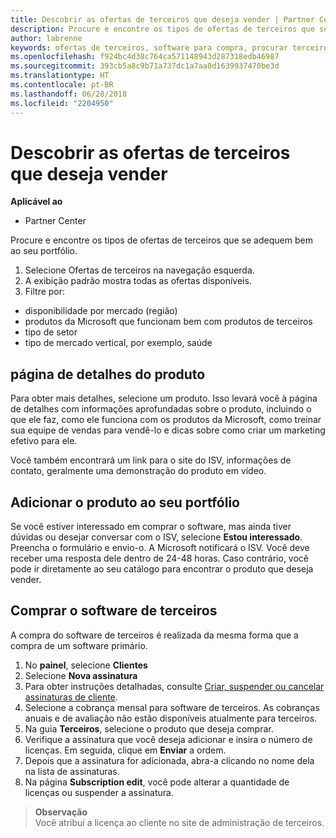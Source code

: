 ```yaml
---
title: Descobrir as ofertas de terceiros que deseja vender | Partner Center
description: Procure e encontre os tipos de ofertas de terceiros que se adequem bem ao seu portfólio.
author: labrenne
keywords: ofertas de terceiros, software para compra, procurar terceiros
ms.openlocfilehash: f924bc4d38c764ca571148943d287318edb46987
ms.sourcegitcommit: 393cb5a8c9b71a737dc1a7aa8d1639937470be3d
ms.translationtype: HT
ms.contentlocale: pt-BR
ms.lasthandoff: 06/28/2018
ms.locfileid: "2204950"
---
```

# <a name="discover-the-third-party-offers-you-want-to-sell"></a>Descobrir as ofertas de terceiros que deseja vender

**Aplicável ao**

-  Partner Center

Procure e encontre os tipos de ofertas de terceiros que se adequem bem ao seu portfólio. 

1.  Selecione Ofertas de terceiros na navegação esquerda. 
2.  A exibição padrão mostra todas as ofertas disponíveis. 
3.  Filtre por:

- disponibilidade por mercado (região)
- produtos da Microsoft que funcionam bem com produtos de terceiros
- tipo de setor
- tipo de mercado vertical, por exemplo, saúde

## <a name="the-product-details-page"></a>página de detalhes do produto

Para obter mais detalhes, selecione um produto. Isso levará você à página de detalhes com informações aprofundadas sobre o produto, incluindo o que ele faz, como ele funciona com os produtos da Microsoft, como treinar sua equipe de vendas para vendê-lo e dicas sobre como criar um marketing efetivo para ele. 

Você também encontrará um link para o site do ISV, informações de contato, geralmente uma demonstração do produto em vídeo. 

## <a name="add-the-product-to-your-portfolio"></a>Adicionar o produto ao seu portfólio

Se você estiver interessado em comprar o software, mas ainda tiver dúvidas ou desejar conversar com o ISV, selecione **Estou interessado**. Preencha o formulário e envio-o. A Microsoft notificará o ISV. Você deve receber uma resposta dele dentro de 24-48 horas. Caso contrário, você pode ir diretamente ao seu catálogo para encontrar o produto que deseja vender.

## <a name="purchase-the-third-party-software"></a>Comprar o software de terceiros

A compra do software de terceiros é realizada da mesma forma que a compra de um software primário. 

1. No **painel**, selecione **Clientes**
2. Selecione **Nova assinatura**
3. Para obter instruções detalhadas, consulte [Criar, suspender ou cancelar assinaturas de cliente](create-a-new-subscription.md).
4.  Selecione a cobrança mensal para software de terceiros. As cobranças anuais e de avaliação não estão disponíveis atualmente para terceiros.
5.  Na guia **Terceiros**, selecione o produto que deseja comprar.
6.  Verifique a assinatura que você deseja adicionar e insira o número de licenças. Em seguida, clique em **Enviar** a ordem.
7.  Depois que a assinatura for adicionada, abra-a clicando no nome dela na lista de assinaturas. 
8.  Na página **Subscription edit**, você pode alterar a quantidade de licenças ou suspender a assinatura.

>**Observação**<br> Você atribui a licença ao cliente no site de administração de terceiros.

    



